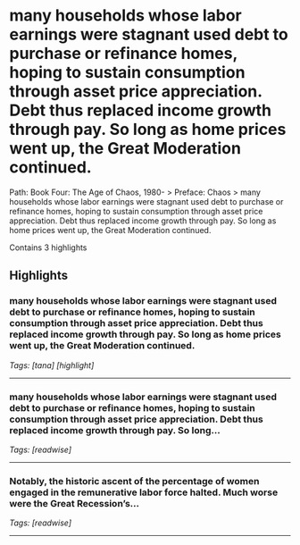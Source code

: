 # many households whose labor earnings were stagnant used debt to purchase or refinance homes, hoping to sustain consumption through asset price appreciation. Debt thus replaced income growth through pay. So long as home prices went up, the Great Moderation continued.

Path: Book Four: The Age of Chaos, 1980- > Preface: Chaos > many households whose labor earnings were stagnant used debt to purchase or refinance homes, hoping to sustain consumption through asset price appreciation. Debt thus replaced income growth through pay. So long as home prices went up, the Great Moderation continued.

Contains 3 highlights

## Highlights

### many households whose labor earnings were stagnant used debt to purchase or refinance homes, hoping to sustain consumption through asset price appreciation. Debt thus replaced income growth through pay. So long as home prices went up, the Great Moderation continued.  
*Tags: [tana] [highlight]*

---

### many households whose labor earnings were stagnant used debt to purchase or refinance homes, hoping to sustain consumption through asset price appreciation. Debt thus replaced income growth through pay. So long…  
*Tags: [readwise]*

---

### Notably, the historic ascent of the percentage of women engaged in the remunerative labor force halted. Much worse were the Great Recession’s…  
*Tags: [readwise]*

---

